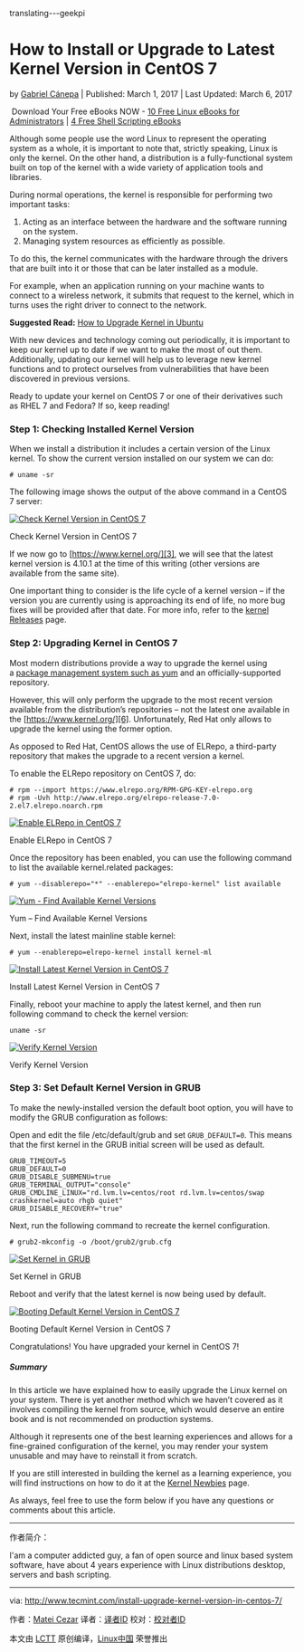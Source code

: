 translating---geekpi

How to Install or Upgrade to Latest Kernel Version in CentOS 7
============================================================

by [Gabriel Cánepa][14] | Published: March 1, 2017 | Last Updated: March 6, 2017

 Download Your Free eBooks NOW - [10 Free Linux eBooks for Administrators][15] | [4 Free Shell Scripting eBooks][16]

Although some people use the word Linux to represent the operating system as a whole, it is important to note that, strictly speaking, Linux is only the kernel. On the other hand, a distribution is a fully-functional system built on top of the kernel with a wide variety of application tools and libraries.

During normal operations, the kernel is responsible for performing two important tasks:

1.  Acting as an interface between the hardware and the software running on the system.
2.  Managing system resources as efficiently as possible.

To do this, the kernel communicates with the hardware through the drivers that are built into it or those that can be later installed as a module.

For example, when an application running on your machine wants to connect to a wireless network, it submits that request to the kernel, which in turns uses the right driver to connect to the network.

**Suggested Read:** [How to Upgrade Kernel in Ubuntu][1]

With new devices and technology coming out periodically, it is important to keep our kernel up to date if we want to make the most of out them. Additionally, updating our kernel will help us to leverage new kernel functions and to protect ourselves from vulnerabilities that have been discovered in previous versions.

Ready to update your kernel on CentOS 7 or one of their derivatives such as RHEL 7 and Fedora? If so, keep reading!

### Step 1: Checking Installed Kernel Version

When we install a distribution it includes a certain version of the Linux kernel. To show the current version installed on our system we can do:

```
# uname -sr
```

The following image shows the output of the above command in a CentOS 7 server:

[
 ![Check Kernel Version in CentOS 7](http://www.tecmint.com/wp-content/uploads/2017/03/Check-Kernel-Version-in-CentOS-7.png) 
][2]

Check Kernel Version in CentOS 7

If we now go to [https://www.kernel.org/][3], we will see that the latest kernel version is 4.10.1 at the time of this writing (other versions are available from the same site).

One important thing to consider is the life cycle of a kernel version – if the version you are currently using is approaching its end of life, no more bug fixes will be provided after that date. For more info, refer to the [kernel Releases][4] page.

### Step 2: Upgrading Kernel in CentOS 7

Most modern distributions provide a way to upgrade the kernel using a [package management system such as yum][5] and an officially-supported repository.

However, this will only perform the upgrade to the most recent version available from the distribution’s repositories – not the latest one available in the [https://www.kernel.org/][6]. Unfortunately, Red Hat only allows to upgrade the kernel using the former option.

As opposed to Red Hat, CentOS allows the use of ELRepo, a third-party repository that makes the upgrade to a recent version a kernel.

To enable the ELRepo repository on CentOS 7, do:

```
# rpm --import https://www.elrepo.org/RPM-GPG-KEY-elrepo.org
# rpm -Uvh http://www.elrepo.org/elrepo-release-7.0-2.el7.elrepo.noarch.rpm
```
[
 ![Enable ELRepo in CentOS 7](http://www.tecmint.com/wp-content/uploads/2017/03/Enable-ELRepo-in-CentOS-7.png) 
][7]

Enable ELRepo in CentOS 7

Once the repository has been enabled, you can use the following command to list the available kernel.related packages:

```
# yum --disablerepo="*" --enablerepo="elrepo-kernel" list available
```
[
 ![Yum - Find Available Kernel Versions](http://www.tecmint.com/wp-content/uploads/2017/03/Yum-Find-Available-Kernel-Versions.png) 
][8]

Yum – Find Available Kernel Versions

Next, install the latest mainline stable kernel:

```
# yum --enablerepo=elrepo-kernel install kernel-ml
```
[
 ![Install Latest Kernel Version in CentOS 7](http://www.tecmint.com/wp-content/uploads/2017/03/Install-Latest-Kernel-Version-in-CentOS-7.png) 
][9]

Install Latest Kernel Version in CentOS 7

Finally, reboot your machine to apply the latest kernel, and then run following command to check the kernel version:

```
uname -sr
```
[
 ![Verify Kernel Version](http://www.tecmint.com/wp-content/uploads/2017/03/Verify-Kernel-Version.png) 
][10]

Verify Kernel Version

### Step 3: Set Default Kernel Version in GRUB

To make the newly-installed version the default boot option, you will have to modify the GRUB configuration as follows:

Open and edit the file /etc/default/grub and set `GRUB_DEFAULT=0`. This means that the first kernel in the GRUB initial screen will be used as default.

```
GRUB_TIMEOUT=5
GRUB_DEFAULT=0
GRUB_DISABLE_SUBMENU=true
GRUB_TERMINAL_OUTPUT="console"
GRUB_CMDLINE_LINUX="rd.lvm.lv=centos/root rd.lvm.lv=centos/swap crashkernel=auto rhgb quiet"
GRUB_DISABLE_RECOVERY="true"
```

Next, run the following command to recreate the kernel configuration.

```
# grub2-mkconfig -o /boot/grub2/grub.cfg
```
[
 ![Set Kernel in GRUB](http://www.tecmint.com/wp-content/uploads/2017/03/Set-Kernel-in-GRUB.png) 
][11]

Set Kernel in GRUB

Reboot and verify that the latest kernel is now being used by default.

[
 ![Booting Default Kernel Version in CentOS 7](http://www.tecmint.com/wp-content/uploads/2017/03/Booting-Default-Kernel-Version.png) 
][12]

Booting Default Kernel Version in CentOS 7

Congratulations! You have upgraded your kernel in CentOS 7!

##### Summary

In this article we have explained how to easily upgrade the Linux kernel on your system. There is yet another method which we haven’t covered as it involves compiling the kernel from source, which would deserve an entire book and is not recommended on production systems.

Although it represents one of the best learning experiences and allows for a fine-grained configuration of the kernel, you may render your system unusable and may have to reinstall it from scratch.

If you are still interested in building the kernel as a learning experience, you will find instructions on how to do it at the [Kernel Newbies][13] page.

As always, feel free to use the form below if you have any questions or comments about this article.

--------------------------------------------------------------------------------

作者简介：

I'am a computer addicted guy, a fan of open source and linux based system software, have about 4 years experience with Linux distributions desktop, servers and bash scripting.

--------------------------------------------------------------------------------

via: http://www.tecmint.com/install-upgrade-kernel-version-in-centos-7/

作者：[Matei Cezar][a]
译者：[译者ID](https://github.com/译者ID)
校对：[校对者ID](https://github.com/校对者ID)

本文由 [LCTT](https://github.com/LCTT/TranslateProject) 原创编译，[Linux中国](https://linux.cn/) 荣誉推出

[a]:http://www.tecmint.com/author/cezarmatei/

[1]:http://www.tecmint.com/upgrade-kernel-in-ubuntu/
[2]:http://www.tecmint.com/wp-content/uploads/2017/03/Check-Kernel-Version-in-CentOS-7.png
[3]:https://www.kernel.org/
[4]:https://www.kernel.org/category/releases.html
[5]:http://www.tecmint.com/20-linux-yum-yellowdog-updater-modified-commands-for-package-mangement/
[6]:https://www.kernel.org/
[7]:http://www.tecmint.com/wp-content/uploads/2017/03/Enable-ELRepo-in-CentOS-7.png
[8]:http://www.tecmint.com/wp-content/uploads/2017/03/Yum-Find-Available-Kernel-Versions.png
[9]:http://www.tecmint.com/wp-content/uploads/2017/03/Install-Latest-Kernel-Version-in-CentOS-7.png
[10]:http://www.tecmint.com/wp-content/uploads/2017/03/Verify-Kernel-Version.png
[11]:http://www.tecmint.com/wp-content/uploads/2017/03/Set-Kernel-in-GRUB.png
[12]:http://www.tecmint.com/wp-content/uploads/2017/03/Booting-Default-Kernel-Version.png
[13]:https://kernelnewbies.org/KernelBuild
[14]:http://www.tecmint.com/author/gacanepa/
[15]:http://www.tecmint.com/10-useful-free-linux-ebooks-for-newbies-and-administrators/
[16]:http://www.tecmint.com/free-linux-shell-scripting-books/
